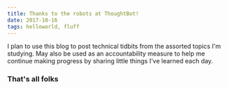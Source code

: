 ```yaml
---
title: Thanks to the robots at ThoughtBot!
date: 2017-10-16
tags: helloworld, fluff
---
```

I plan to use this blog to post technical tidbits from the assorted topics I'm studying. May also be used as an accountability measure to help me continue making progress by sharing little things I've learned each day.

### That's all folks

